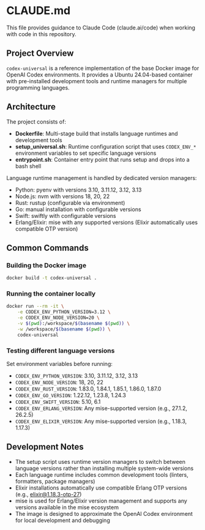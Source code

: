 # CLAUDE.md

This file provides guidance to Claude Code (claude.ai/code) when working with code in this repository.

## Project Overview

`codex-universal` is a reference implementation of the base Docker image for OpenAI Codex environments. It provides a Ubuntu 24.04-based container with pre-installed development tools and runtime managers for multiple programming languages.

## Architecture

The project consists of:

- **Dockerfile**: Multi-stage build that installs language runtimes and development tools
- **setup_universal.sh**: Runtime configuration script that uses `CODEX_ENV_*` environment variables to set specific language versions
- **entrypoint.sh**: Container entry point that runs setup and drops into a bash shell

Language runtime management is handled by dedicated version managers:
- Python: pyenv with versions 3.10, 3.11.12, 3.12, 3.13
- Node.js: nvm with versions 18, 20, 22
- Rust: rustup (configurable via environment)
- Go: manual installation with configurable versions
- Swift: swiftly with configurable versions
- Erlang/Elixir: mise with any supported versions (Elixir automatically uses compatible OTP version)

## Common Commands

### Building the Docker image
```bash
docker build -t codex-universal .
```

### Running the container locally
```bash
docker run --rm -it \
    -e CODEX_ENV_PYTHON_VERSION=3.12 \
    -e CODEX_ENV_NODE_VERSION=20 \
    -v $(pwd):/workspace/$(basename $(pwd)) \
    -w /workspace/$(basename $(pwd)) \
    codex-universal
```

### Testing different language versions
Set environment variables before running:
- `CODEX_ENV_PYTHON_VERSION`: 3.10, 3.11.12, 3.12, 3.13
- `CODEX_ENV_NODE_VERSION`: 18, 20, 22
- `CODEX_ENV_RUST_VERSION`: 1.83.0, 1.84.1, 1.85.1, 1.86.0, 1.87.0
- `CODEX_ENV_GO_VERSION`: 1.22.12, 1.23.8, 1.24.3
- `CODEX_ENV_SWIFT_VERSION`: 5.10, 6.1
- `CODEX_ENV_ERLANG_VERSION`: Any mise-supported version (e.g., 27.1.2, 26.2.5)
- `CODEX_ENV_ELIXIR_VERSION`: Any mise-supported version (e.g., 1.18.3, 1.17.3)

## Development Notes

- The setup script uses runtime version managers to switch between language versions rather than installing multiple system-wide versions
- Each language runtime includes common development tools (linters, formatters, package managers)
- Elixir installations automatically use compatible Erlang OTP versions (e.g., elixir@1.18.3-otp-27)
- mise is used for Erlang/Elixir version management and supports any versions available in the mise ecosystem
- The image is designed to approximate the OpenAI Codex environment for local development and debugging